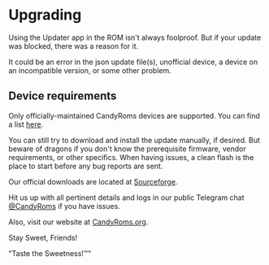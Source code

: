 Upgrading
=======
Using the Updater app in the ROM isn't always foolproof.  But if your update was blocked, there was a reason for it.

It could be an error in the json update file(s), unofficial device, a device on an incompatible version, or some other problem.


Device requirements
-------------------
Only officially-maintained CandyRoms devices are supported.
You can find a list [here](http://candyroms.org/officially-supported-devices).

You can still try to download and install the update manually, if desired.  But beware of dragons if you don't know the prerequisite firmware, vendor requirements, or other specifics.  When having issues, a clean flash is the place to start before any bug reports are sent.

Our official downloads are located at [Sourceforge](https://sourceforge.net/projects/candyroms/files/Official).

Hit us up with all pertinent details and logs in our public Telegram chat [@CandyRoms](https://tinyurl.com/y45d6hl7) if you have issues.

Also, visit our website at [CandyRoms.org](http://CandyRoms.org).

Stay Sweet, Friends!

"Taste the Sweetness!™"
